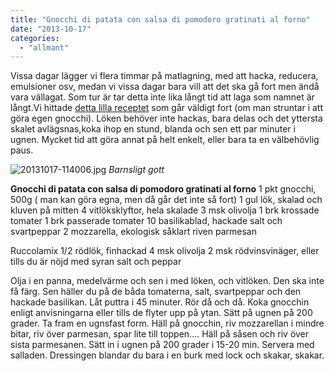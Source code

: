 ```yaml
---
title: "Gnocchi di patata con salsa di pomodoro gratinati al forno"
date: "2013-10-17"
categories: 
  - "allmant"
---
```


Vissa dagar lägger vi flera timmar på matlagning, med att hacka, reducera, emulsioner osv, medan vi vissa dagar bara vill att det ska gå fort men ändå vara vällagat. Som tur är tar detta inte lika långt tid att laga som namnet är långt.Vi hittade [detta lilla receptet](https://www.recept.nu/paolo_roberto/varmratter/gronsaker__potatis_och_andra_rotfrukter/gnocchi_di_patate_con_salsa_di_pomodoro__gratinati_al_forno/) som går väldigt fort (om man struntar i att göra egen gnocchi). Löken behöver inte hackas, bara delas och det yttersta skalet avlägsnas,koka ihop en stund, blanda och sen ett par minuter i ugnen. Mycket tid att göra annat på helt enkelt, eller bara ta en välbehövlig paus.  
  
![20131017-114006.jpg](/static/img/20131017-114006.jpg) _Barnsligt gott_

**Gnocchi di patata con salsa di pomodoro gratinati al forno** 1 pkt gnocchi, 500g ( man kan göra egna, men då går det inte så fort) 1 gul lök, skalad och kluven på mitten 4 vitlöksklyftor, hela skalade 3 msk olivolja 1 brk krossade tomater 1 brk passerade tomater 10 basilikablad, hackade salt och svartpeppar 2 mozzarella, ekologisk såklart riven parmesan

Ruccolamix 1/2 rödlök, finhackad 4 msk olivolja 2 msk rödvinsvinäger, eller tills du är nöjd med syran salt och peppar

Olja i en panna, medelvärme och sen i med löken, och vitlöken. Den ska inte få färg. Sen häller du på de båda tomaterna, salt, svartpeppar och den hackade basilikan. Låt puttra i 45 minuter. Rör då och då. Koka gnocchin enligt anvisningarna eller tills de flyter upp på ytan. Sätt på ugnen på 200 grader. Ta fram en ugnsfast form. Häll på gnocchin, riv mozzarellan i mindre bitar, riv över parmesan, spar lite till toppen.... Häll på såsen och riv över sista parmesanen. Sätt in i ugnen på 200 grader i 15-20 min. Servera med salladen. Dressingen blandar du bara i en burk med lock och skakar, skakar.
